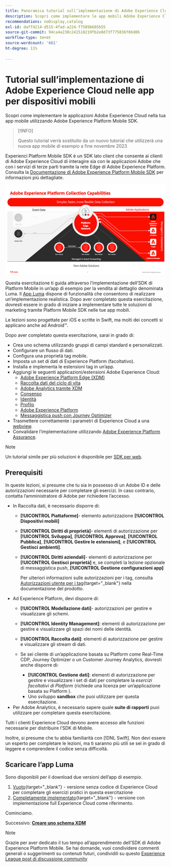 ```yaml
---
title: Panoramica tutorial sull’implementazione di Adobe Experience Cloud nelle app per dispositivi mobili
description: Scopri come implementare le app mobili Adobe Experience Cloud. Questa esercitazione ti guida attraverso un’implementazione di applicazioni Experience Cloud in un’app Swift di esempio.
recommendations: noDisplay,catalog
exl-id: daff4214-d515-4fad-a224-f7589b685b55
source-git-commit: 94ca4a238c241518219fb2e8d73f775836f86d86
workflow-type: tm+mt
source-wordcount: '661'
ht-degree: 11%

---
```


# Tutorial sull’implementazione di Adobe Experience Cloud nelle app per dispositivi mobili

Scopri come implementare le applicazioni Adobe Experience Cloud nella tua app mobile utilizzando Adobe Experience Platform Mobile SDK.

>[!INFO]
>
> Questo tutorial verrà sostituito da un nuovo tutorial che utilizzerà una nuova app mobile di esempio a fine novembre 2023

Experienci Platform Mobile SDK è un SDK lato client che consente ai clienti di Adobe Experience Cloud di interagire sia con le applicazioni Adobe che con i servizi di terze parti tramite la rete Edge di Adobe Experience Platform. Consulta la [Documentazione di Adobe Experience Platform Mobile SDK](https://developer.adobe.com/client-sdks/documentation/) per informazioni più dettagliate.

![impostazioni di build](assets/data-collection-mobile-sdk.png)


Questa esercitazione ti guida attraverso l’implementazione dell’SDK di Platform Mobile in un’app di esempio per la vendita al dettaglio denominata Luma. Il [App Luma](https://github.com/Adobe-Marketing-Cloud/Luma-iOS-Mobile-App) dispone di funzionalità che consentono di realizzare un’implementazione realistica. Dopo aver completato questa esercitazione, dovresti essere in grado di iniziare a implementare tutte le soluzioni di marketing tramite Platform Mobile SDK nelle tue app mobili.

Le lezioni sono progettate per iOS e scritte in Swift, ma molti dei concetti si applicano anche ad Android™.

Dopo aver completato questa esercitazione, sarai in grado di:

* Crea uno schema utilizzando gruppi di campi standard e personalizzati.
* Configurare un flusso di dati.
* Configura una proprietà tag mobile.
* Imposta un set di dati di Experience Platform (facoltativo).
* Installa e implementa le estensioni tag in un’app.
* Aggiungi le seguenti applicazioni/estensioni Adobe Experience Cloud:
   * [Adobe Experience Platform Edge (XDM)](events.md)
   * [Raccolta dati del ciclo di vita](lifecycle-data.md)
   * [Adobe Analytics tramite XDM](analytics.md)
   * [Consenso](consent.md)
   * [Identità](identity.md)
   * [Profilo](profile.md)
   * [Adobe Experience Platform](platform.md)
   * [Messaggistica push con Journey Optimizer](journey-optimizer-push.md)
* Trasmettere correttamente i parametri di Experience Cloud a una [webview](web-views.md).
* Convalidare l’implementazione utilizzando [Adobe Experience Platform Assurance](assurance.md).

>[!NOTE]
>
>Un tutorial simile per più soluzioni è disponibile per [SDK per web](../tutorial-web-sdk/overview.md).

## Prerequisiti

In queste lezioni, si presume che tu sia in possesso di un Adobe ID e delle autorizzazioni necessarie per completare gli esercizi. In caso contrario, contatta l’amministratore di Adobe per richiedere l’accesso.

* In Raccolta dati, è necessario disporre di:
   * **[!UICONTROL Piattaforme]**- elemento autorizzazione **[!UICONTROL Dispositivi mobili]**
   * **[!UICONTROL Diritti di proprietà]**- elementi di autorizzazione per **[!UICONTROL Sviluppa]**, **[!UICONTROL Approva]**, **[!UICONTROL Pubblica]**, **[!UICONTROL Gestire le estensioni]**, e **[!UICONTROL Gestisci ambienti]**.
   * **[!UICONTROL Diritti aziendali]**- elementi di autorizzazione per **[!UICONTROL Gestisci proprietà]** e, se completi la lezione opzionale di messaggistica push, **[!UICONTROL Gestione configurazioni app]**

     Per ulteriori informazioni sulle autorizzazioni per i tag, consulta [Autorizzazioni utente per i tag](https://experienceleague.adobe.com/docs/experience-platform/tags/admin/user-permissions.html?lang=it){target="_blank"} nella documentazione del prodotto.
* Ad Experience Platform, devi disporre di:
   * **[!UICONTROL Modellazione dati]**- autorizzazioni per gestire e visualizzare gli schemi.
   * **[!UICONTROL Identity Management]**: elementi di autorizzazione per gestire e visualizzare gli spazi dei nomi delle identità.
   * **[!UICONTROL Raccolta dati]**: elementi di autorizzazione per gestire e visualizzare gli stream di dati.

   * Se sei cliente di un’applicazione basata su Platform come Real-Time CDP, Journey Optimizer o un Customer Journey Analytics, dovresti anche disporre di:
      * **[!UICONTROL Gestione dati]**: elementi di autorizzazione per gestire e visualizzare i set di dati per completare la _esercizi facoltativi di Platform_ (richiede una licenza per un’applicazione basata su Platform ).
      * Uno sviluppo **sandbox** che puoi utilizzare per questa esercitazione.
* Per Adobe Analytics, è necessario sapere quale **suite di rapporti** puoi utilizzare per completare questa esercitazione.

Tutti i clienti Experience Cloud devono avere accesso alle funzioni necessarie per distribuire l’SDK di Mobile.

Inoltre, si presume che tu abbia familiarità con [!DNL Swift]. Non devi essere un esperto per completare le lezioni, ma ti saranno più utili se sei in grado di leggere e comprendere il codice senza difficoltà.

## Scaricare l’app Luma

Sono disponibili per il download due versioni dell’app di esempio.

1. [Vuoto](https://github.com/Adobe-Marketing-Cloud/Luma-iOS-Mobile-App){target="_blank"} - versione senza codice di Experience Cloud per completare gli esercizi pratici in questa esercitazione
1. [Completamente implementato](https://github.com/Adobe-Marketing-Cloud/Luma-iOS-Mobile-App){target="_blank"} - versione con implementazione full Experience Cloud come riferimento.

Cominciamo.


Successivo: **[Creare uno schema XDM](create-schema.md)**

>[!NOTE]
>
>Grazie per aver dedicato il tuo tempo all’apprendimento dell’SDK di Adobe Experience Platform Mobile. Se hai domande, vuoi condividere commenti generali o suggerimenti su contenuti futuri, condividili su questo [Experience League post di discussione community](https://experienceleaguecommunities.adobe.com/t5/adobe-experience-platform-launch/tutorial-discussion-implement-adobe-experience-cloud-in-mobile/td-p/443796)